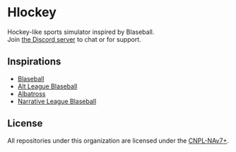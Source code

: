 # Hlockey
Hockey-like sports simulator inspired by Blaseball.\
Join [the Discord server](https://discord.gg/hQMRZyexUB) to chat or for support.

## Inspirations
* [Blaseball](https://blaseball.com)
* [Alt League Blaseball](https://github.com/themixedmaster/alt-league-blaseball)
* [Albatross](https://github.com/qt-dork/albatross)
* [Narrative League Blaseball](https://blaseball.fomalhautx.com)

## License
All repositories under this organization are licensed under the [CNPL-NAv7+](https://git.pixie.town/thufie/npl-builder/src/branch/main/cnpl-na.md).
